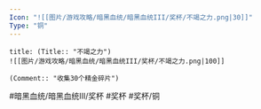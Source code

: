 ```yaml
---
Icon: "![[图片/游戏攻略/暗黑血统/暗黑血统III/奖杯/不竭之力.png|30]]"
Type: "铜"
---
```

```ad-common-bronze-trophy
title: (Title:: "不竭之力")
![[图片/游戏攻略/暗黑血统/暗黑血统III/奖杯/不竭之力.png|100]]

(Comment:: "收集30个精金碎片")
```

#暗黑血统/暗黑血统III/奖杯 #奖杯 #奖杯/铜
